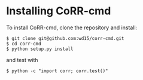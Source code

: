 # Installing CoRR-cmd

To install CoRR-cmd, clone the repository and install:

    $ git clone git@github.com:wd15/corr-cmd.git
    $ cd corr-cmd
    $ python setup.py install

and test with

    $ python -c "import corr; corr.test()"
